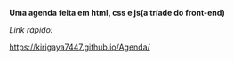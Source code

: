 **Uma agenda feita em html, css e js(a tríade do front-end)**

*Link rápido:*

https://kirigaya7447.github.io/Agenda/
